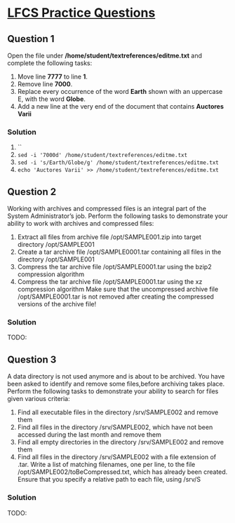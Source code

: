# [LFCS Practice Questions](https://training.linuxfoundation.org/wp-content/uploads/2019/04/LFCS-Practice-Questions-v1.0.pdf)

## Question 1
Open the file under **/home/student/textreferences/editme.txt** and complete the following tasks:
1. Move line **7777** to line **1**.
2. Remove line **7000**.
3. Replace every occurrence of the word **Earth** shown with
an uppercase E, with the word **Globe**.
4. Add a new line at the very end of the document that
contains **Auctores Varii**

### Solution
1. ``
2. `sed -i '7000d' /home/student/textreferences/editme.txt`
3. `sed -i 's/Earth/Globe/g' /home/student/textreferences/editme.txt`
4. `echo 'Auctores Varii' >> /home/student/textreferences/editme.txt`

## Question 2
Working with archives and compressed files is an integral part of
the System Administrator’s job.
Perform the following tasks to demonstrate your ability to work
with archives and compressed files:
1. Extract all files from archive file /opt/SAMPLE001.zip
into target directory /opt/SAMPLE001
2. Create a tar archive file /opt/SAMPLE0001.tar
containing all files in the directory /opt/SAMPLE001
3. Compress the tar archive file /opt/SAMPLE0001.tar
using the bzip2 compression algorithm
4. Compress the tar archive file /opt/SAMPLE0001.tar
using the xz compression algorithm
Make sure that the uncompressed archive file
/opt/SAMPLE0001.tar is not removed after creating the
compressed versions of the archive file!

### Solution
TODO:

## Question 3
A data directory is not used anymore and is about to be archived.
You have been asked to identify and remove some files,before
archiving takes place.
Perform the following tasks to demonstrate your ability to search
for files given various criteria:
1. Find all executable files in the directory
/srv/SAMPLE002 and remove them
2. Find all files in the directory /srv/SAMPLE002, which
have not been accessed during the last month and
remove them
3. Find all empty directories in the directory
/srv/SAMPLE002 and remove them
4. Find all files in the directory /srv/SAMPLE002 with a file
extension of .tar. Write a list of matching filenames, one
per line, to the file
/opt/SAMPLE002/toBeCompressed.txt, which has
already been created. Ensure that you specify a relative
path to each file, using /srv/S

### Solution
TODO: